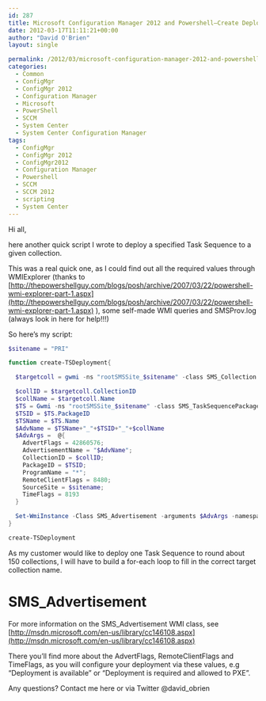 ```yaml
---
id: 287
title: Microsoft Configuration Manager 2012 and Powershell–Create Deployments
date: 2012-03-17T11:11:21+00:00
author: "David O'Brien"
layout: single

permalink: /2012/03/microsoft-configuration-manager-2012-and-powershellcreate-deployments/
categories:
  - Common
  - ConfigMgr
  - ConfigMgr 2012
  - Configuration Manager
  - Microsoft
  - PowerShell
  - SCCM
  - System Center
  - System Center Configuration Manager
tags:
  - ConfigMgr
  - ConfigMgr 2012
  - ConfigMgr2012
  - Configuration Manager
  - Powershell
  - SCCM
  - SCCM 2012
  - scripting
  - System Center
---
```

Hi all,

here another quick script I wrote to deploy a specified Task Sequence to a given collection.

This was a real quick one, as I could find out all the required values through WMIExplorer (thanks to [http://thepowershellguy.com/blogs/posh/archive/2007/03/22/powershell-wmi-explorer-part-1.aspx](http://thepowershellguy.com/blogs/posh/archive/2007/03/22/powershell-wmi-explorer-part-1.aspx) ), some self-made WMI queries and SMSProv.log (always look in here for help!!!)

So here’s my script:

```PowerShell
$sitename = "PRI"

function create-TSDeployment{

  $targetcoll = gwmi -ns "rootSMSSite_$sitename" -class SMS_Collection | WHERE {$_.Name -eq 'Install WinXP'} #if you want to deploy to multiple collections, you'll need to replace the name here

  $collID = $targetcoll.CollectionID
  $collName = $targetcoll.Name
  $TS = Gwmi -ns "rootSMSSite_$sitename" -class SMS_TaskSequencePackage | WHERE {$_.Name -eq 'Install XP'} #place TS Name in here
  $TSID = $TS.PackageID
  $TSName = $TS.Name
  $AdvName = $TSName+"_"+$TSID+"_"+$collName
  $AdvArgs =  @{
    AdvertFlags = 42860576;
    AdvertisementName = "$AdvName";
    CollectionID = $collID;
    PackageID = $TSID;
    ProgramName = "*";
    RemoteClientFlags = 8480;
    SourceSite = $sitename;
    TimeFlags = 8193
  }

  Set-WmiInstance -Class SMS_Advertisement -arguments $AdvArgs -namespace "rootSMSSite_$sitename" | Out-Null
}

create-TSDeployment
```

As my customer would like to deploy one Task Sequence to round about 150 collections, I will have to build a for-each loop to fill in the correct target collection name.

# SMS_Advertisement

For more information on the SMS_Advertisement WMI class, see [http://msdn.microsoft.com/en-us/library/cc146108.aspx](http://msdn.microsoft.com/en-us/library/cc146108.aspx)

There you’ll find more about the AdvertFlags, RemoteClientFlags and TimeFlags, as you will configure your deployment via these values, e.g “Deployment is available” or “Deployment is required and allowed to PXE”.

Any questions? Contact me here or via Twitter @david_obrien


